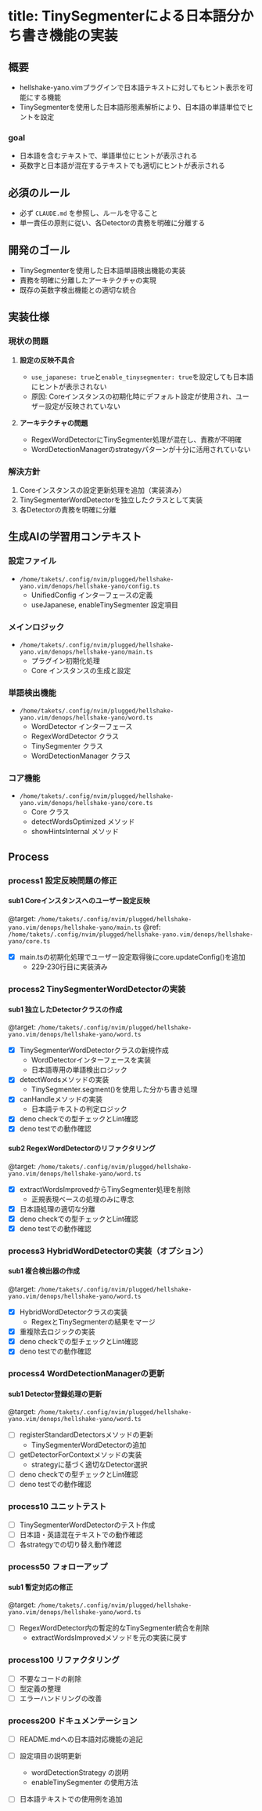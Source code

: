 # title: TinySegmenterによる日本語分かち書き機能の実装

## 概要
- hellshake-yano.vimプラグインで日本語テキストに対してもヒント表示を可能にする機能
- TinySegmenterを使用した日本語形態素解析により、日本語の単語単位でヒントを設定

### goal
- 日本語を含むテキストで、単語単位にヒントが表示される
- 英数字と日本語が混在するテキストでも適切にヒントが表示される

## 必須のルール
- 必ず `CLAUDE.md` を参照し、ルールを守ること
- 単一責任の原則に従い、各Detectorの責務を明確に分離する

## 開発のゴール
- TinySegmenterを使用した日本語単語検出機能の実装
- 責務を明確に分離したアーキテクチャの実現
- 既存の英数字検出機能との適切な統合

## 実装仕様

### 現状の問題
1. **設定の反映不具合**
   - `use_japanese: true`と`enable_tinysegmenter: true`を設定しても日本語にヒントが表示されない
   - 原因: Coreインスタンスの初期化時にデフォルト設定が使用され、ユーザー設定が反映されていない

2. **アーキテクチャの問題**
   - RegexWordDetectorにTinySegmenter処理が混在し、責務が不明確
   - WordDetectionManagerのstrategyパターンが十分に活用されていない

### 解決方針
1. Coreインスタンスの設定更新処理を追加（実装済み）
2. TinySegmenterWordDetectorを独立したクラスとして実装
3. 各Detectorの責務を明確に分離

## 生成AIの学習用コンテキスト

### 設定ファイル
- `/home/takets/.config/nvim/plugged/hellshake-yano.vim/denops/hellshake-yano/config.ts`
  - UnifiedConfig インターフェースの定義
  - useJapanese, enableTinySegmenter 設定項目

### メインロジック
- `/home/takets/.config/nvim/plugged/hellshake-yano.vim/denops/hellshake-yano/main.ts`
  - プラグイン初期化処理
  - Core インスタンスの生成と設定

### 単語検出機能
- `/home/takets/.config/nvim/plugged/hellshake-yano.vim/denops/hellshake-yano/word.ts`
  - WordDetector インターフェース
  - RegexWordDetector クラス
  - TinySegmenter クラス
  - WordDetectionManager クラス

### コア機能
- `/home/takets/.config/nvim/plugged/hellshake-yano.vim/denops/hellshake-yano/core.ts`
  - Core クラス
  - detectWordsOptimized メソッド
  - showHintsInternal メソッド

## Process

### process1 設定反映問題の修正
#### sub1 Coreインスタンスへのユーザー設定反映
@target: `/home/takets/.config/nvim/plugged/hellshake-yano.vim/denops/hellshake-yano/main.ts`
@ref: `/home/takets/.config/nvim/plugged/hellshake-yano.vim/denops/hellshake-yano/core.ts`
- [x] main.tsの初期化処理でユーザー設定取得後にcore.updateConfig()を追加
  - 229-230行目に実装済み

### process2 TinySegmenterWordDetectorの実装
#### sub1 独立したDetectorクラスの作成
@target: `/home/takets/.config/nvim/plugged/hellshake-yano.vim/denops/hellshake-yano/word.ts`
- [x] TinySegmenterWordDetectorクラスの新規作成
  - WordDetectorインターフェースを実装
  - 日本語専用の単語検出ロジック
- [x] detectWordsメソッドの実装
  - TinySegmenter.segment()を使用した分かち書き処理
- [x] canHandleメソッドの実装
  - 日本語テキストの判定ロジック
- [x] deno checkでの型チェックとLint確認
- [x] deno testでの動作確認

#### sub2 RegexWordDetectorのリファクタリング
@target: `/home/takets/.config/nvim/plugged/hellshake-yano.vim/denops/hellshake-yano/word.ts`
- [x] extractWordsImprovedからTinySegmenter処理を削除
  - 正規表現ベースの処理のみに専念
- [x] 日本語処理の適切な分離
- [x] deno checkでの型チェックとLint確認
- [x] deno testでの動作確認

### process3 HybridWordDetectorの実装（オプション）
#### sub1 複合検出器の作成
@target: `/home/takets/.config/nvim/plugged/hellshake-yano.vim/denops/hellshake-yano/word.ts`
- [x] HybridWordDetectorクラスの実装
  - RegexとTinySegmenterの結果をマージ
- [x] 重複除去ロジックの実装
- [x] deno checkでの型チェックとLint確認
- [x] deno testでの動作確認

### process4 WordDetectionManagerの更新
#### sub1 Detector登録処理の更新
@target: `/home/takets/.config/nvim/plugged/hellshake-yano.vim/denops/hellshake-yano/word.ts`
- [ ] registerStandardDetectorsメソッドの更新
  - TinySegmenterWordDetectorの追加
- [ ] getDetectorForContextメソッドの実装
  - strategyに基づく適切なDetector選択
- [ ] deno checkでの型チェックとLint確認
- [ ] deno testでの動作確認

### process10 ユニットテスト
- [ ] TinySegmenterWordDetectorのテスト作成
- [ ] 日本語・英語混在テキストでの動作確認
- [ ] 各strategyでの切り替え動作確認

### process50 フォローアップ
#### sub1 暫定対応の修正
@target: `/home/takets/.config/nvim/plugged/hellshake-yano.vim/denops/hellshake-yano/word.ts`
- [ ] RegexWordDetector内の暫定的なTinySegmenter統合を削除
  - extractWordsImprovedメソッドを元の実装に戻す

### process100 リファクタリング
- [ ] 不要なコードの削除
- [ ] 型定義の整理
- [ ] エラーハンドリングの改善

### process200 ドキュメンテーション
- [ ] README.mdへの日本語対応機能の追記
- [ ] 設定項目の説明更新
  - wordDetectionStrategy の説明
  - enableTinySegmenter の使用方法
- [ ] 日本語テキストでの使用例を追加

